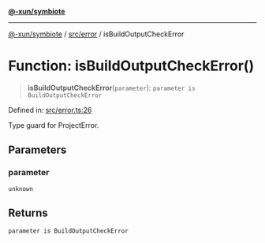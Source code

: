 [**@-xun/symbiote**](../../../README.md)

***

[@-xun/symbiote](../../../README.md) / [src/error](../README.md) / isBuildOutputCheckError

# Function: isBuildOutputCheckError()

> **isBuildOutputCheckError**(`parameter`): `parameter is BuildOutputCheckError`

Defined in: [src/error.ts:26](https://github.com/Xunnamius/symbiote/blob/eabdf496b63a01bba079125634c7ec566eb20891/src/error.ts#L26)

Type guard for ProjectError.

## Parameters

### parameter

`unknown`

## Returns

`parameter is BuildOutputCheckError`
